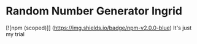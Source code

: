 # Random Number Generator Ingrid

[![npm (scoped)]] (https://img.shields.io/badge/npm-v2.0.0-blue)
It's just my trial